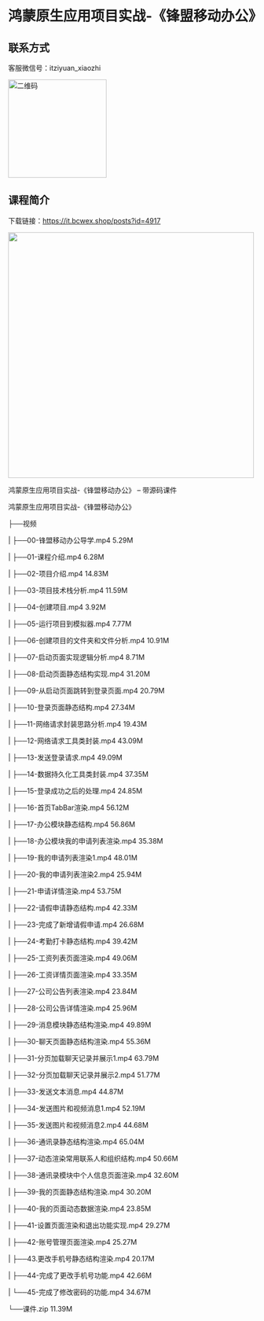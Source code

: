 # 鸿蒙原生应用项目实战-《锋盟移动办公》

## 联系方式

客服微信号：itziyuan_xiaozhi

<img src="https://ziyuanyun.oss-cn-guangzhou.aliyuncs.com/common/20240614073449/666b82192834a.jpg" width="200" height="200" alt="二维码">

## 课程简介

下载链接：https://it.bcwex.shop/posts?id=4917

<img src="https://ziyuanyun.oss-cn-guangzhou.aliyuncs.com/yun/20241201154337/674c13a9348ad.jpg" width="500" alt="">

  鸿蒙原生应用项目实战-《锋盟移动办公》 &#8211; 带源码课件

 鸿蒙原生应用项目实战-《锋盟移动办公》



 ├──视频

 | ├──00-锋盟移动办公导学.mp4 5.29M

 | ├──01-课程介绍.mp4 6.28M

 | ├──02-项目介绍.mp4 14.83M

 | ├──03-项目技术栈分析.mp4 11.59M

 | ├──04-创建项目.mp4 3.92M

 | ├──05-运行项目到模拟器.mp4 7.77M

 | ├──06-创建项目的文件夹和文件分析.mp4 10.91M

 | ├──07-启动页面实现逻辑分析.mp4 8.71M

 | ├──08-启动页面静态结构实现.mp4 31.20M

 | ├──09-从启动页面跳转到登录页面.mp4 20.79M

 | ├──10-登录页面静态结构.mp4 27.34M

 | ├──11-网络请求封装思路分析.mp4 19.43M

 | ├──12-网络请求工具类封装.mp4 43.09M

 | ├──13-发送登录请求.mp4 49.09M

 | ├──14-数据持久化工具类封装.mp4 37.35M

 | ├──15-登录成功之后的处理.mp4 24.85M

 | ├──16-首页TabBar渲染.mp4 56.12M

 | ├──17-办公模块静态结构.mp4 56.86M

 | ├──18-办公模块我的申请列表渲染.mp4 35.38M

 | ├──19-我的申请列表渲染1.mp4 48.01M

 | ├──20-我的申请列表渲染2.mp4 25.94M

 | ├──21-申请详情渲染.mp4 53.75M

 | ├──22-请假申请静态结构.mp4 42.33M

 | ├──23-完成了新增请假申请.mp4 26.68M

 | ├──24-考勤打卡静态结构.mp4 39.42M

 | ├──25-工资列表页面渲染.mp4 49.06M

 | ├──26-工资详情页面渲染.mp4 33.35M

 | ├──27-公司公告列表渲染.mp4 23.84M

 | ├──28-公司公告详情渲染.mp4 25.96M

 | ├──29-消息模块静态结构渲染.mp4 49.89M

 | ├──30-聊天页面静态结构渲染.mp4 55.36M

 | ├──31-分页加载聊天记录并展示1.mp4 63.79M

 | ├──32-分页加载聊天记录并展示2.mp4 51.77M

 | ├──33-发送文本消息.mp4 44.87M

 | ├──34-发送图片和视频消息1.mp4 52.19M

 | ├──35-发送图片和视频消息2.mp4 44.68M

 | ├──36-通讯录静态结构渲染.mp4 65.04M

 | ├──37-动态渲染常用联系人和组织结构.mp4 50.66M

 | ├──38-通讯录模块中个人信息页面渲染.mp4 32.60M

 | ├──39-我的页面静态结构渲染.mp4 30.20M

 | ├──40-我的页面动态数据渲染.mp4 23.85M

 | ├──41-设置页面渲染和退出功能实现.mp4 29.27M

 | ├──42-账号管理页面渲染.mp4 25.27M

 | ├──43.更改手机号静态结构渲染.mp4 20.17M

 | ├──44-完成了更改手机号功能.mp4 42.66M

 | └──45-完成了修改密码的功能.mp4 34.67M

 └──课件.zip 11.39M

  